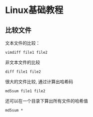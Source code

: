 # Linux基础教程
## 比较文件
文本文件的比较：
```shell
vimdiff file1 file2
```
非文本文件的比较
```SHELL
diff file1 file2
```
很大的文件比较, 通过计算出哈希码
```shell
md5sum file1 file2
```
还可以在一个目录下算出所有文件的哈希值
```shell
md5sum *
```
